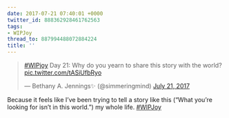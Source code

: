 ```yaml
---
date: 2017-07-21 07:40:01 +0000
twitter_id: 888362928461762563
tags:
- WIPJoy
thread_to: 887994488072884224
title: ''
---
```


<blockquote class="twitter-tweet"><p lang="en" dir="ltr"><a href="https://twitter.com/hashtag/WIPjoy?src=hash&amp;ref_src=twsrc%5Etfw">#WIPjoy</a> Day 21: Why do you yearn to share this story with the world? <a href="https://t.co/tASiUfbRyo">pic.twitter.com/tASiUfbRyo</a></p>&mdash; Bethany A. Jennings✨ (@simmeringmind) <a href="https://twitter.com/simmeringmind/status/888256946616188928?ref_src=twsrc%5Etfw">July 21, 2017</a></blockquote>
<script async src="https://platform.twitter.com/widgets.js" charset="utf-8"></script>

Because it feels like I’ve been trying to tell a story like this (“What you’re looking for isn’t in this world.”) my whole life. [#WIPJoy](https://twitter.com/hashtag/WIPJoy)
